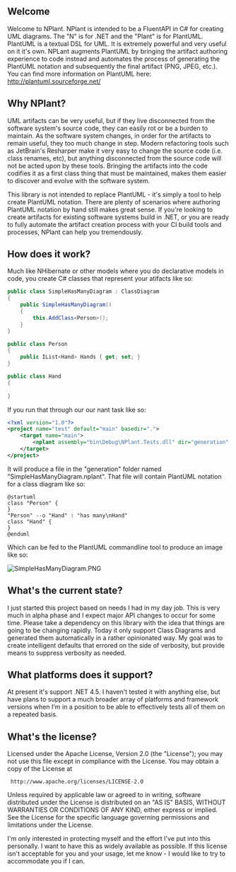 ## Welcome
Welcome to NPlant.  NPlant is intended to be a FluentAPI in C# for creating UML diagrams.  The "N" is 
for .NET and the "Plant" is for PlantUML.  PlantUML is a textual DSL for UML.  It is extremely powerful and 
very useful on it it's own.  NPLant augments PlantUML by bringing the artifact authoring experience 
to code instead and automates the process of generating the PlantUML notation and subsequently the final 
artifact (PNG, JPEG, etc.).  You can find more information on PlantUML here:  http://plantuml.sourceforge.net/

## Why NPlant?
UML artifacts can be very useful, but if they live disconnected from the software system's source code, they can 
easily rot or be a burden to maintain.  As the software system changes, in order for the artifacts to remain 
useful, they too much change in step.  Modern refactoring tools such as JetBrain's Resharper make it very easy 
to change the source code (i.e. class renames, etc), but anything disconnected from the source code 
will not be acted upon by these tools.  Bringing the artifacts into the code codifies it as a first class thing 
that must be maintained, makes them easier to discover and evolve with the software system.

This library is not intended to replace PlantUML - it's simply a tool to help create PlantUML notation.  There are 
plenty of scenarios where authoring PlantUML notation by hand still makes great sense.  If you're looking to create 
artifacts for existing software systems build in .NET, or you are ready to fully automate the artifact creation 
process with your CI build tools and processes, NPlant can help you tremendously.

## How does it work?
Much like NHibernate or other models where you do declarative models in code, you create C# classes that represent your 
atifacts like so:

```csharp
public class SimpleHasManyDiagram : ClassDiagram
{
    public SimpleHasManyDiagram()
    {
        this.AddClass<Person>();
    }
}

public class Person
{
    public IList<Hand> Hands { get; set; }
}

public class Hand
{
            
}
```

If you run that through our our nant task like so:

```xml
<?xml version="1.0"?>
<project name="test" default="main" basedir=".">
	<target name="main">
		<nplant assembly="bin\Debug\NPlant.Tests.dll" dir="generation" />
	</target>
</project>
```
It will produce a file in the "generation" folder named "SimpleHasManyDiagram.nplant".  That file will contain PlantUML
notation for a class diagram like so:

```
@startuml
class "Person" {
}
"Person" --o "Hand" : "has many\nHand"
class "Hand" {
}
@enduml
```

Which can be fed to the PlantUML commandline tool to produce an image like so:


![SimpleHasManyDiagram.PNG](http://blog.kellybrownsberger.com/nplant/SimpleHasManyDiagram.png)

## What's the current state?
I just started this project based on needs I had in my day job.  This is very much in alpha phase and I expect major 
API changes to occur for some time.  Please take a dependency on this library with the idea that things are going to be 
changing rapidly.  Today it only support Class Diagrams and generated them automatically in a rather opinionated way.  My 
goal was to create intelligent defaults that errored on the side of verbosity, but provide means to suppress verbosity 
as needed.

## What platforms does it support?
At present it's support .NET 4.5.  I haven't tested it with anything else, but have plans to support a much broader 
array of platforms and framework versions when I'm in a position to be able to effectively tests all of them on a 
repeated basis.

## What's the license?
Licensed under the Apache License, Version 2.0 (the "License");
you may not use this file except in compliance with the License.
You may obtain a copy of the License at
 
     http://www.apache.org/licenses/LICENSE-2.0
 
Unless required by applicable law or agreed to in writing, software
distributed under the License is distributed on an "AS IS" BASIS,
WITHOUT WARRANTIES OR CONDITIONS OF ANY KIND, either express or implied.
See the License for the specific language governing permissions and
limitations under the License.

I'm only interested in protecting myself and the effort I've put into this personally.  I want to have this as 
widely available as possible.  If this license isn't acceptable for you and your usage, let me know - I would like to 
try to accommodate you if I can.
